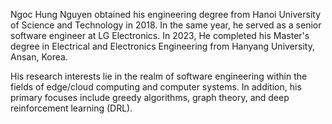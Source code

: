 Ngoc Hung Nguyen obtained his engineering degree from Hanoi University of Science and Technology in 2018. In the same year, he served as a senior software engineer at LG Electronics. In 2023, He completed his Master's degree in Electrical and Electronics Engineering from Hanyang University, Ansan, Korea.

His research interests lie in the realm of software engineering within the fields of edge/cloud computing and computer systems. In addition, his primary focuses include greedy algorithms, graph theory, and deep reinforcement learning (DRL).


